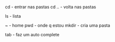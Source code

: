 

cd <diretorio> - entrar nas pastas
cd .. - volta nas pastas


ls - lista

~   - home
pwd - onde q estou
mkdir - cria uma pasta

tab - faz um auto complete